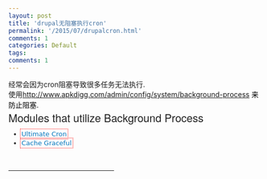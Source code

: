 ```yaml
---
layout: post
title: 'drupal无阻塞执行cron'
permalink: '/2015/07/drupalcron.html'
comments: 1
categories: Default
tags: 
comments: 1
---
```

<div><span></span>经常会因为cron阻塞导致很多任务无法执行.</div>

<div>使用<span style="background-color: rgba(0, 0, 0, 0); font-size: 10.5pt; line-height: 1.5;"></span><a href="http://www.apkdigg.com/admin/config/system/background-process" style="font-size: 10.5pt; line-height: 1.5; background-color: window;">http://www.apkdigg.com/admin/config/system/background-process</a><span style="color: rgb(0, 0, 0); font-size: 10.5pt; line-height: 1.5; background-color: rgba(0, 0, 0, 0);">&nbsp;来防止阻塞.</span></div>

<div><h2 style="box-sizing: border-box; margin: 0px 0px 0.45em; padding: 0px; border: 0px; font-family: 'Helvetica Neue', Helvetica, Arial, sans-serif; font-weight: normal; font-stretch: inherit; line-height: 1.35em; font-size: 1.538em; vertical-align: baseline; color: rgb(34, 34, 34); widows: 1;">Modules that utilize Background Process</h2><ul style="box-sizing: border-box; margin: 0px 0px 0.692em; padding: 0px 0px 0px 2em; border: 0px; font-family: 'Lucida Grande', 'DejaVu Sans', 'Bitstream Vera Sans', Verdana, Arial, sans-serif; font-stretch: inherit; line-height: 17.9999942779541px; font-size: 13px; vertical-align: baseline; list-style-position: initial; list-style-image: initial; color: rgb(34, 34, 34); widows: 1;"><li style="box-sizing: border-box; margin: 0px; padding: 0px; border: 0px; font-family: inherit; font-style: inherit; font-variant: inherit; font-weight: inherit; font-stretch: inherit; line-height: inherit; vertical-align: baseline;"><a href="https://www.drupal.org/project/ultimate_cron" rel="nofollow" style="box-sizing: border-box; margin: 0px; padding: 0px; border: 0px; font-family: inherit; font-style: inherit; font-variant: inherit; font-weight: inherit; font-stretch: inherit; line-height: inherit; vertical-align: baseline; color: rgb(6, 120, 190); text-decoration: none; outline-offset: 0.2em; outline: red dotted 0.14em !important;">Ultimate Cron</a></li><li style="box-sizing: border-box; margin: 0px; padding: 0px; border: 0px; font-family: inherit; font-style: inherit; font-variant: inherit; font-weight: inherit; font-stretch: inherit; line-height: inherit; vertical-align: baseline;"><a href="https://www.drupal.org/project/cache_graceful" rel="nofollow" style="box-sizing: border-box; margin: 0px; padding: 0px; border: 0px; font-family: inherit; font-style: inherit; font-variant: inherit; font-weight: inherit; font-stretch: inherit; line-height: inherit; vertical-align: baseline; color: rgb(6, 120, 190); text-decoration: none; outline-offset: 0.2em; outline: red dotted 0.14em !important;">Cache Graceful</a></li></ul></div>

<span style="color: rgb(0, 0, 0); background-color: rgba(0, 0, 0, 0);"></span> 

<div><br/></div>

<hr align="left" color="#b5c4df" size="1" style="width: 210px; height: 1px;"/>

 

<div><span><div style="MARGIN: 10px; FONT-FAMILY: verdana; FONT-SIZE: 10pt"><br/></div></span></div>